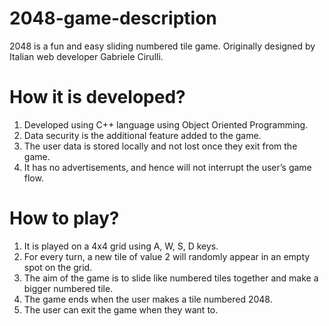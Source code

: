 # 2048-game-description

2048 is a fun and easy sliding numbered tile game. Originally designed by Italian web developer Gabriele Cirulli.

# How it is developed?

1. Developed using C++ language using Object Oriented Programming.
2. Data security is the additional feature added to the game.
3. The user data is stored locally and not lost once they exit from the game.
4. It has no advertisements, and hence will not interrupt the user’s game flow.

# How to play?

1. It is played on a 4x4 grid using A, W, S, D keys. 
2. For every turn, a new tile of value 2 will randomly appear in an empty spot on the grid. 
3. The aim of the game is to slide like numbered tiles together and make a bigger numbered tile. 
4. The game ends when the user makes a tile numbered 2048.
5. The user can exit the game when they want to.
